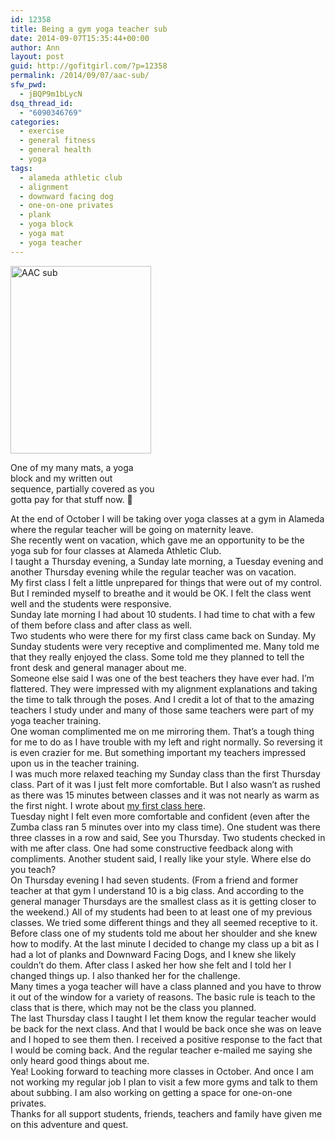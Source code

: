 ```yaml
---
id: 12358
title: Being a gym yoga teacher sub
date: 2014-09-07T15:35:44+00:00
author: Ann
layout: post
guid: http://gofitgirl.com/?p=12358
permalink: /2014/09/07/aac-sub/
sfw_pwd:
  - jBQP9m1bLycN
dsq_thread_id:
  - "6090346769"
categories:
  - exercise
  - general fitness
  - general health
  - yoga
tags:
  - alameda athletic club
  - alignment
  - downward facing dog
  - one-on-one privates
  - plank
  - yoga block
  - yoga mat
  - yoga teacher
---
```

<div id="attachment_12360" style="width: 235px" class="wp-caption alignleft">
  <a href="http://gofitgirl.com/2014/09/aac-sub/photo-212/" rel="attachment wp-att-12360"><img class="size-medium wp-image-12360" src="http://gofitgirl.com/wp-content/uploads/2014/08/photo-212-225x300.jpg" alt="AAC sub" width="225" height="300" /></a>
  
  <p class="wp-caption-text">
    One of my many mats, a yoga block and my written out sequence, partially covered as you gotta pay for that stuff now. 🙂
  </p>
</div>

  
At the end of October I will be taking over yoga classes at a gym in Alameda where the regular teacher will be going on maternity leave.  
She recently went on vacation, which gave me an opportunity to be the yoga sub for four classes at Alameda Athletic Club.  
I taught a Thursday evening, a Sunday late morning, a Tuesday evening and another Thursday evening while the regular teacher was on vacation.  
My first class I felt a little unprepared for things that were out of my control. But I reminded myself to breathe and it would be OK. I felt the class went well and the students were responsive.  
Sunday late morning I had about 10 students. I had time to chat with a few of them before class and after class as well.  
Two students who were there for my first class came back on Sunday. My Sunday students were very receptive and complimented me. Many told me that they really enjoyed the class. Some told me they planned to tell the front desk and general manager about me.  
Someone else said I was one of the best teachers they have ever had. I&#8217;m flattered. They were impressed with my alignment explanations and taking the time to talk through the poses. And I credit a lot of that to the amazing teachers I study under and many of those same teachers were part of my yoga teacher training.  
One woman complimented me on me mirroring them. That&#8217;s a tough thing for me to do as I have trouble with my left and right normally. So reversing it is even crazier for me. But something important my teachers impressed upon us in the teacher training.  
I was much more relaxed teaching my Sunday class than the first Thursday class. Part of it was I just felt more comfortable. But I also wasn&#8217;t as rushed as there was 15 minutes between classes and it was not nearly as warm as the first night. I wrote about [my first class here](http://gofitgirl.com/2014/08/sub/).  
Tuesday night I felt even more comfortable and confident (even after the Zumba class ran 5 minutes over into my class time). One student was there three classes in a row and said, See you Thursday. Two students checked in with me after class. One had some constructive feedback along with compliments. Another student said, I really like your style. Where else do you teach?  
On Thursday evening I had seven students. (From a friend and former teacher at that gym I understand 10 is a big class. And according to the general manager Thursdays are the smallest class as it is getting closer to the weekend.) All of my students had been to at least one of my previous classes. We tried some different things and they all seemed receptive to it.  
Before class one of my students told me about her shoulder and she knew how to modify. At the last minute I decided to change my class up a bit as I had a lot of planks and Downward Facing Dogs, and I knew she likely couldn&#8217;t do them. After class I asked her how she felt and I told her I changed things up. I also thanked her for the challenge.  
Many times a yoga teacher will have a class planned and you have to throw it out of the window for a variety of reasons. The basic rule is teach to the class that is there, which may not be the class you planned.  
The last Thursday class I taught I let them know the regular teacher would be back for the next class. And that I would be back once she was on leave and I hoped to see them then. I received a positive response to the fact that I would be coming back. And the regular teacher e-mailed me saying she only heard good things about me.  
Yea! Looking forward to teaching more classes in October. And once I am not working my regular job I plan to visit a few more gyms and talk to them about subbing. I am also working on getting a space for one-on-one privates.  
Thanks for all support students, friends, teachers and family have given me on this adventure and quest.